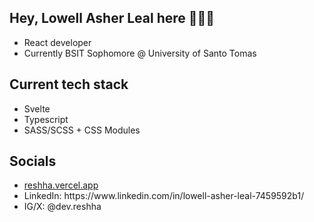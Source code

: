## Hey, Lowell Asher Leal here 👋👋👋
<ul>
  <li>React developer</li>
  <li>Currently BSIT Sophomore @ University of Santo Tomas</li>
</ul>

<h2>Current tech stack</h2>
<ul>
  <li>Svelte</li>
  <li>Typescript</li>
  <li>SASS/SCSS + CSS Modules</li>
</ul>

<h2>Socials</h2>
<ul>
  <li><a href="https://reshha.vercel.app">reshha.vercel.app</a></li>
  <li>LinkedIn: https://www.linkedin.com/in/lowell-asher-leal-7459592b1/</li>
  <li>IG/X: @dev.reshha</li>
</ul>
